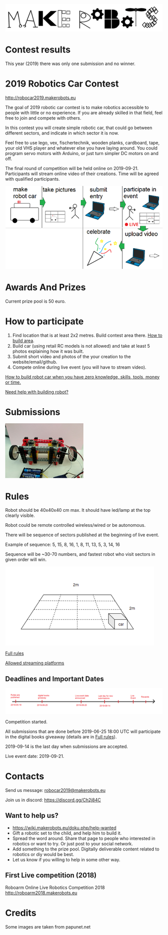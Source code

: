 
![makerobots.eu](/imgs/logo.png)



# Contest results

This year (2019) there was only one submission and no winner.




# 2019 Robotics Car Contest

<http://robocar2019.makerobots.eu>

The goal of 2019 robotic car contest is to make robotics accessible to people with little or no experience. If you are already skilled in that field, feel free to join and compete with others. 

In this contest you will create simple robotic car, that could go between different sectors, and indicate in which sector it is now.

Feel free to use lego, vex, fischertechnik, wooden planks, cardboard, tape, your old VHS player and whatever else you have laying around. You could program servo motors with Arduino, or just turn simpler DC motors on and off.

The final round of competition will be held online on 2019-09-21. Participants will stream online video of their creations.
Time will be agreed with qualified participants.

![path](imgs/path/combined.png)



# Awards And Prizes

Current prize pool is 50 euro.

# How to participate 

1. Find location that is at least 2x2 metres. Build contest area there. [How to build area](build-area.md).
2. Build car (using retail RC models is not allowed) and take at least 5 photos explaining how it was built. 
3. Submit short video and photos of the your creation to the website/email/github.
4. Compete online during live event (you will have to stream video).

[How to build robot car when you have zero knowledge, skills, tools, money or time.](how-to.md)

[Need help with building robot?](help.md)


# Submissions

<a href="/entries/entry1/entry1"><img src="/entries/entry1/IMG_20190621_211958.jpg" width="250" height="175" /></a>


# Rules 

Robot should be 40x40x40 cm max. It should have led/lamp at the top clearly visible.

Robot could be remote controlled wireless/wired or be autonomous. 

There will be sequence of sectors published at the beginning of live event. 

Example of sequence: 5, 15, 8, 16, 1, 8, 11, 13, 5, 3, 14, 16

Sequence will be ~30-70 numbers, and fastest robot who visit sectors in given order will win. 

![area-example](imgs/area-example.png)

[Full rules](rules-details.md)

[Allowed streaming platforms](allowed-streaming-platforms.md)


## Deadlines and Important Dates

![timeline](imgs/timeline.png)

Competition started. 

All submissions that are done before 2019-06-25 18:00 UTC will participate in the digital books giveaway (details are in [Full rules](rules-details.md)).

2019-09-14 is the last day when submissions are accepted.

Live event date: 2019-09-21.


# Contacts

Send us message: <robocar2019@makerobots.eu>

Join us in discord: <https://discord.gg/Ch2j84C>



## Want to help us?

- <https://wiki.makerobots.eu/doku.php/help-wanted>
- Gift a robotic set to the child, and help him to build it.
- Spread the word around. Share that page to people who interested in robotics or want to try. Or just post to your social network.
- Add something to the prize pool. Digitally deliverable content related to robotics or diy would be best. 
- Let us know if you willing to help in some other way.

## First Live competition (2018)

Roboarm Online Live Robotics Competition 2018 <http://roboarm2018.makerobots.eu>


# Credits

Some images are taken from papunet.net
